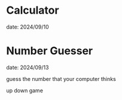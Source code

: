 # Calculator
date: 2024/09/10

# Number Guesser
date: 2024/09/13

guess the number that your computer thinks

up down game
